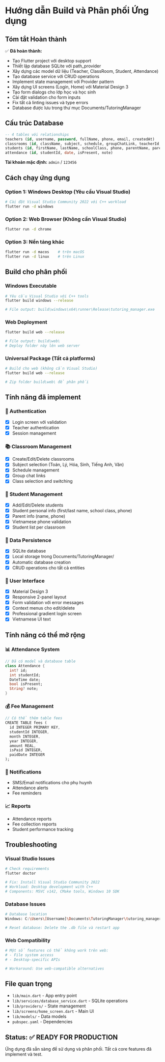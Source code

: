 # Hướng dẫn Build và Phân phối Ứng dụng

## Tóm tắt Hoàn thành

✅ **Đã hoàn thành:**
- Tạo Flutter project với desktop support
- Thiết lập database SQLite với path_provider  
- Xây dựng các model dữ liệu (Teacher, ClassRoom, Student, Attendance)
- Tạo database service với CRUD operations
- Implement state management với Provider pattern
- Xây dựng UI screens (Login, Home) với Material Design 3
- Tạo form dialogs cho lớp học và học sinh
- Cài đặt validation cho form inputs
- Fix tất cả linting issues và type errors
- Database được lưu trong thư mục Documents/TutoringManager

## Cấu trúc Database

```sql
-- 4 tables với relationships
teachers (id, username, password, fullName, phone, email, createdAt)
classrooms (id, className, subject, schedule, groupChatLink, teacherId, createdAt)
students (id, firstName, lastName, schoolClass, phone, parentName, parentPhone, classRoomId, createdAt)
attendance (id, studentId, date, isPresent, note)
```

**Tài khoản mặc định:** `admin` / `123456`

## Cách chạy ứng dụng

### Option 1: Windows Desktop (Yêu cầu Visual Studio)

```bash
# Cài đặt Visual Studio Community 2022 với C++ workload
flutter run -d windows
```

### Option 2: Web Browser (Không cần Visual Studio)

```bash
flutter run -d chrome
```

### Option 3: Nền tảng khác

```bash
flutter run -d macos    # trên macOS
flutter run -d linux    # trên Linux
```

## Build cho phân phối

### Windows Executable

```bash
# Yêu cầu Visual Studio với C++ tools
flutter build windows --release

# File output: build\windows\x64\runner\Release\tutoring_manager.exe
```

### Web Deployment

```bash
flutter build web --release

# File output: build\web\
# Deploy folder này lên web server
```

### Universal Package (Tất cả platforms)

```bash
# Build cho web (không cần Visual Studio)
flutter build web --release

# Zip folder build\web\ để phân phối
```

## Tính năng đã implement

### 🔐 Authentication
- [x] Login screen với validation
- [x] Teacher authentication  
- [x] Session management

### 📚 Classroom Management
- [x] Create/Edit/Delete classrooms
- [x] Subject selection (Toán, Lý, Hóa, Sinh, Tiếng Anh, Văn)
- [x] Schedule management
- [x] Group chat links
- [x] Class selection and switching

### 👥 Student Management  
- [x] Add/Edit/Delete students
- [x] Student personal info (first/last name, school class, phone)
- [x] Parent info (name, phone)
- [x] Vietnamese phone validation
- [x] Student list per classroom

### 💾 Data Persistence
- [x] SQLite database
- [x] Local storage trong Documents/TutoringManager/
- [x] Automatic database creation
- [x] CRUD operations cho tất cả entities

### 🎨 User Interface
- [x] Material Design 3
- [x] Responsive 2-panel layout
- [x] Form validation với error messages
- [x] Context menus cho edit/delete
- [x] Professional gradient login screen
- [x] Vietnamese UI text

## Tính năng có thể mở rộng

### 📊 Attendance System
```dart
// Đã có model và database table
class Attendance {
  int? id;
  int studentId;
  DateTime date;
  bool isPresent;
  String? note;
}
```

### 💰 Fee Management
```dart
// Có thể thêm table fees
CREATE TABLE fees (
  id INTEGER PRIMARY KEY,
  studentId INTEGER,
  month INTEGER,
  year INTEGER,
  amount REAL,
  isPaid INTEGER,
  paidDate INTEGER
);
```

### 📱 Notifications
- SMS/Email notifications cho phụ huynh
- Attendance alerts
- Fee reminders

### 📈 Reports
- Attendance reports
- Fee collection reports
- Student performance tracking

## Troubleshooting

### Visual Studio Issues
```bash
# Check requirements
flutter doctor

# Fix: Install Visual Studio Community 2022
# Workload: Desktop development with C++
# Components: MSVC v142, CMake tools, Windows 10 SDK
```

### Database Issues
```bash
# Database location
Windows: C:\Users\[Username]\Documents\TutoringManager\tutoring_manager.db

# Reset database: Delete the .db file và restart app
```

### Web Compatibility
```bash
# Một số features có thể không work trên web:
# - File system access 
# - Desktop-specific APIs

# Workaround: Use web-compatible alternatives
```

## File quan trọng

- `lib/main.dart` - App entry point
- `lib/services/database_service.dart` - SQLite operations
- `lib/providers/` - State management
- `lib/screens/home_screen.dart` - Main UI
- `lib/models/` - Data models
- `pubspec.yaml` - Dependencies

## Status: ✅ READY FOR PRODUCTION

Ứng dụng đã sẵn sàng để sử dụng và phân phối. Tất cả core features đã implement và test.
